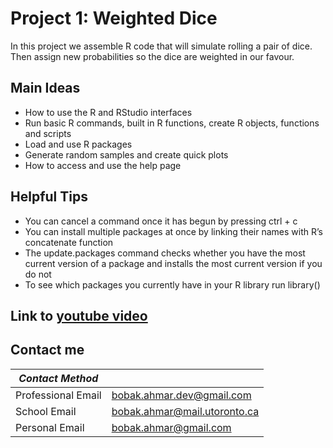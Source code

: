 # Project 1: Weighted Dice
In this project we assemble R code that will simulate rolling a pair of dice. Then assign new probabilities so the dice are weighted in our favour.

## Main Ideas
 - How to use the R and RStudio interfaces
 - Run basic R commands, built in R functions, create R objects, functions and scripts
 - Load and use R packages
 - Generate random samples and create quick plots
 - How to access and use the help page

## Helpful Tips
 - You can cancel a command once it has begun by pressing ctrl + c
 - You can install multiple packages at once by linking their names with R’s concatenate function
 - The update.packages command checks whether you have the most current version of a package and installs the most current version if you do not
 - To see which packages you currently have in your R library run library()

## Link to [youtube video](https://www.youtube.com/watch?v=MXbCVQeczjQ)


## Contact me
| *Contact Method*   |                              |
|--------------------|------------------------------|
| Professional Email | bobak.ahmar.dev@gmail.com    |
| School Email       | bobak.ahmar@mail.utoronto.ca |
| Personal Email     | bobak.ahmar@gmail.com        | 
  
